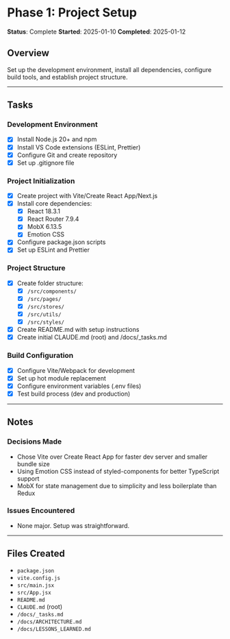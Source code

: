 # Phase 1: Project Setup

**Status**: Complete
**Started**: 2025-01-10
**Completed**: 2025-01-12

## Overview
Set up the development environment, install all dependencies, configure build tools, and establish project structure.

---

## Tasks

### Development Environment
- [x] Install Node.js 20+ and npm
- [x] Install VS Code extensions (ESLint, Prettier)
- [x] Configure Git and create repository
- [x] Set up .gitignore file

### Project Initialization
- [x] Create project with Vite/Create React App/Next.js
- [x] Install core dependencies:
  - [x] React 18.3.1
  - [x] React Router 7.9.4
  - [x] MobX 6.13.5
  - [x] Emotion CSS
- [x] Configure package.json scripts
- [x] Set up ESLint and Prettier

### Project Structure
- [x] Create folder structure:
  - [x] `/src/components/`
  - [x] `/src/pages/`
  - [x] `/src/stores/`
  - [x] `/src/utils/`
  - [x] `/src/styles/`
- [x] Create README.md with setup instructions
- [x] Create initial CLAUDE.md (root) and /docs/_tasks.md

### Build Configuration
- [x] Configure Vite/Webpack for development
- [x] Set up hot module replacement
- [x] Configure environment variables (.env files)
- [x] Test build process (dev and production)

---

## Notes

### Decisions Made
- Chose Vite over Create React App for faster dev server and smaller bundle size
- Using Emotion CSS instead of styled-components for better TypeScript support
- MobX for state management due to simplicity and less boilerplate than Redux

### Issues Encountered
- None major. Setup was straightforward.

---

## Files Created
- `package.json`
- `vite.config.js`
- `src/main.jsx`
- `src/App.jsx`
- `README.md`
- `CLAUDE.md` (root)
- `/docs/_tasks.md`
- `/docs/ARCHITECTURE.md`
- `/docs/LESSONS_LEARNED.md`
